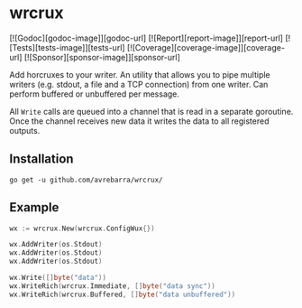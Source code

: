 # wrcrux

[![Godoc][godoc-image]][godoc-url]
[![Report][report-image]][report-url]
[![Tests][tests-image]][tests-url]
[![Coverage][coverage-image]][coverage-url]
[![Sponsor][sponsor-image]][sponsor-url]

Add horcruxes to your writer. An utility that allows you to pipe multiple writers (e.g. stdout, a file and a TCP connection) from one writer. Can perform buffered or unbuffered per message.

All `Write` calls are queued into a channel that is read in a separate goroutine. Once the channel receives new data it writes the data to all registered outputs.

## Installation

```shell
go get -u github.com/avrebarra/wrcrux/
```

## Example

```go
wx := wrcrux.New(wrcrux.ConfigWux{})

wx.AddWriter(os.Stdout)
wx.AddWriter(os.Stdout)
wx.AddWriter(os.Stdout)

wx.Write([]byte("data"))
wx.WriteRich(wrcrux.Immediate, []byte("data sync"))
wx.WriteRich(wrcrux.Buffered, []byte("data unbuffered"))
```

